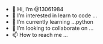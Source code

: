 - 👋 Hi, I’m @13061984
- 👀 I’m interested in learn to code ...
- 🌱 I’m currently learning ...python
- 💞️ I’m looking to collaborate on ...
- 📫 How to reach me ...

<!---
13061984/13061984 is a ✨ special ✨ repository because its `README.md` (this file) appears on your GitHub profile.
You can click the Preview link to take a look at your changes.
--->
